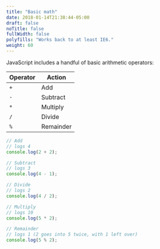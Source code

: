 ```yaml
---
title: "Basic math"
date: 2018-01-14T21:38:44-05:00
draft: false
noTitle: false
fullWidth: false
polyfills: "Works back to at least IE6."
weight: 60
---
```


JavaScript includes a handful of basic arithmetic operators:

| Operator | Action    |
|----------|-----------|
| `+`      | Add       |
| `-`      | Subtract  |
| `*`      | Multiply  |
| `/`      | Divide    |
| `%`      | Remainder |

```javascript
// Add
// logs 4
console.log(2 + 2);

// Subtract
// logs 3
console.log(4 - 1);

// Divide
// logs 2
console.log(4 / 2);

// Multiply
// logs 10
console.log(5 * 2);

// Remainder
// logs 1 (2 goes into 5 twice, with 1 left over)
console.log(5 % 2);
```